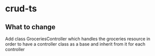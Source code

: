 # crud-ts
## What to change
Add class GroceriesController which handles the groceries resource in order to have a controller class as a base and inherit from it for each controller
